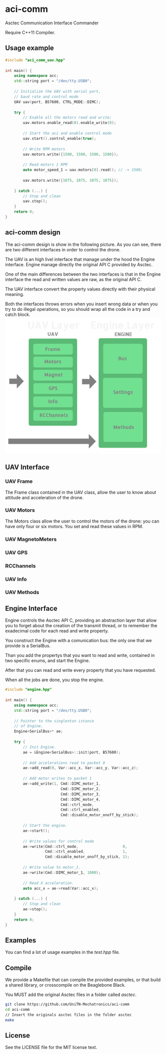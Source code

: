 # aci-comm
Asctec Communication Interface Commander

Require C++11 Compiler.

## Usage example
```C++
#include "aci_comm_uav.hpp"

int main() {
    using namespace acc; 
    std::string port = "/dev/tty.USB0";
    
    // Initialize the UAV with serial port, 
    // baud rate and control mode
    UAV uav(port, B57600, CTRL_MODE::DIMC);
    
    try {
        // Enable all the motors read and write;
        uav.motors.enable_read(0).enable_write(0);

        // Start the aci and enable control mode
        uav.start().control_enable(true);

        // Write RPM motors 
        uav.motors.write({1500, 1500, 1500, 1500});

        // Read motors 1 RPM
        auto motor_speed_1 = uav.motors[0].read(); // -> 1500;

        uav.motors.write({1075, 1075, 1075, 1075});
        
    } catch (...) {
        // Stop and clean
        uav.stop();
    } 
    return 0;   
}
```

## aci-comm design
The aci-comm design is show in the following picture.
As you can see, there are two different interfaces in order to control the drone. 

The UAV is an high livel interface that manage
under the hood the Engine interface. 
Engine manage directly the original API C provided
by Asctec. 

One of the main differences between the two interfaces is that in the Engine interface the read and written values are raw, as the original API C.

The UAV interface convert the property values directly with their physical meaning. 

Both the interfaces throws errors when you insert 
wrong data or when you try to do illegal operations,
so you should wrap all the code in a try and catch block.
![aci-comm-design](doc_images/aci_comm_design.png)

## UAV Interface

### UAV Frame
The Frame class contained in the UAV class, allow
the user to know about attitude and acceleration
of the drone.

### UAV Motors
The Motors class allow the user to control the 
motors of the drone: you can have only four or six motors. You set and read these values in RPM.

### UAV MagnetoMeters

### UAV GPS

### RCChannels

### UAV Info

### UAV Methods

## Engine Interface
Engine controls the Asctec API C, providing an abstraction layer that allow you to forget about the creation of the transmit thread, or to remember the exadecimal code for each read and write property.

You construct the Engine with a comunication bus: the only one that we provide is a SerialBus.

Than you add the propertys that you want to 
read and write, contained in two specific enums, and
start the Engine. 

After that you can read and write every property that
you have requested.

When all the jobs are done, you stop the engine.

```C++
#include "engine.hpp"

int main() {
    using namespace acc; 
    std::string port = "/dev/tty.USB0";

    // Pointer to the singlenton istance
    // of Engine.
    Engine<SerialBus>* ae;
    
    try {
        // Init Engine.
        ae = &Engine<SerialBus>::init(port, B57600);

        // Add accelerations read to packet 0
        ae->add_read(0, Var::acc_x, Var::acc_y, Var::acc_z); 

        // Add motor writes to packet 1
        ae->add_write(1, Cmd::DIMC_motor_1, 
                         Cmd::DIMC_motor_2, 
                         Cmd::DIMC_motor_3,
                         Cmd::DIMC_motor_4,
                         Cmd::ctrl_mode,
                         Cmd::ctrl_enabled,
                         Cmd::disable_motor_onoff_by_stick);

        // Start the engine.                 
        ae->start(); 

        // Write values for control mode
        ae->write(Cmd::ctrl_mode,                    0,
                  Cmd::ctrl_enabled,                 1,
                  Cmd::disable_motor_onoff_by_stick, 1);               

        // Write value to motor_1.
        ae->write(Cmd::DIMC_motor_1, 1000);

        // Read X acceleration.       
        auto acc_x = ae->read(Var::acc_x);
        
    } catch (...) {
        // Stop and clean
        ae->stop();
    } 
    return 0;   
}

```

## Examples
You can find a lot of usage examples in the *test.hpp*
file.

## Compile
We provide a Makefile that can compile the provided examples, or that build a shared library, or crosscompile on the Beaglebone Black.

You MUST add the original Asctec files in a folder
called *asctec*.

```bash
git clone https://github.com/UniTN-Mechatronics/aci-comm
cd aci-comm
// Insert the originals asctec files in the folder asctec
make
```

## License
See the LICENSE file for the MIT license text.

